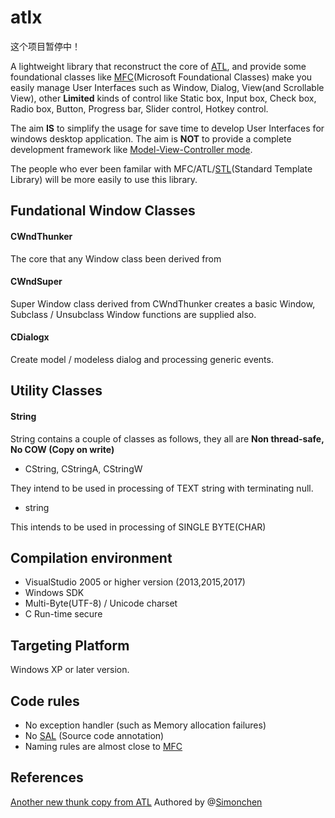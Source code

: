 # atlx

这个项目暂停中！

A lightweight library that reconstruct the core of [ATL](https://msdn.microsoft.com/en-us/library/3ax346b7.aspx), and provide some foundational classes like [MFC](https://en.wikipedia.org/wiki/Microsoft_Foundation_Class_Library)(Microsoft Foundational Classes) make you easily manage User Interfaces such as Window, Dialog, View(and Scrollable View), other **Limited** kinds of control like Static box, Input box, Check box, Radio box, Button, Progress bar, Slider control, Hotkey control.

The aim **IS** to simplify the usage for save time to develop User Interfaces for windows desktop application.
The aim is **NOT** to provide a complete development framework like [Model-View-Controller mode](https://en.wikipedia.org/wiki/Model%E2%80%93view%E2%80%93controller).

The people who ever been familar with MFC/ATL/[STL](https://en.wikipedia.org/wiki/Standard_Template_Library)(Standard Template Library) will be more easily to use this library.

## Fundational Window Classes

#### CWndThunker
The core that any Window class been derived from
#### CWndSuper 
Super Window class derived from CWndThunker creates a basic Window, Subclass / Unsubclass Window functions are supplied also.
#### CDialogx
Create model / modeless dialog and processing generic events.

## Utility Classes

#### String
String contains a couple of classes as follows, they all are **Non thread-safe, No COW (Copy on write)** 

- CString, CStringA, CStringW

They intend to be used in processing of TEXT string with terminating null.

- string

This intends to be used in processing of SINGLE BYTE(CHAR)
  
## Compilation environment
- VisualStudio 2005 or higher version (2013,2015,2017)
- Windows SDK
- Multi-Byte(UTF-8) / Unicode charset
- C Run-time secure

## Targeting Platform
Windows XP or later version.

## Code rules
- No exception handler (such as Memory allocation failures)
- No [SAL](https://msdn.microsoft.com/en-us/library/hh916383.aspx) (Source code annotation)
- Naming rules are almost close to [MFC](https://en.wikipedia.org/wiki/Microsoft_Foundation_Class_Library) 

## References
[Another new thunk copy from ATL](https://www.codeproject.com/Articles/348387/Another-new-thunk-copy-from-ATL) Authored by @[Simonchen](https://github.com/simonchen)

